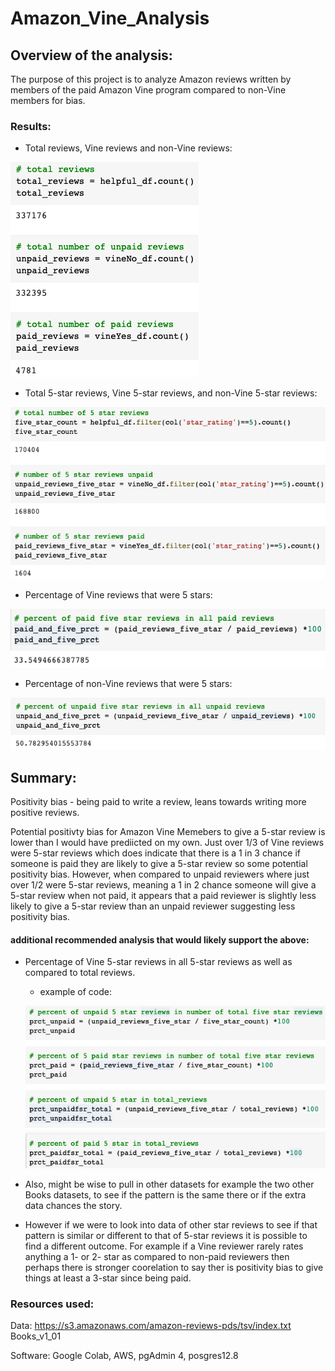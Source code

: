 # Amazon_Vine_Analysis

## Overview of the analysis: 
The purpose of this project is to analyze Amazon reviews written by members of the paid Amazon Vine program compared to non-Vine members for bias.

### Results: 
- Total reviews, Vine reviews and non-Vine reviews:

![image](https://github.com/trosie3/Amazon_Vine_Analysis/blob/main/Resources/totalreviews.png)
- Total 5-star reviews, Vine 5-star reviews, and non-Vine 5-star reviews:

![image](https://github.com/trosie3/Amazon_Vine_Analysis/blob/main/Resources/5starreviews.png)
- Percentage of Vine reviews that were 5 stars:

![image](https://github.com/trosie3/Amazon_Vine_Analysis/blob/main/Resources/paid5starpercent.png)
- Percentage of non-Vine reviews that were 5 stars:

![image](https://github.com/trosie3/Amazon_Vine_Analysis/blob/main/Resources/unpaid5starpercent.png)

## Summary: 
Positivity bias - being paid to write a review, leans towards writing more positive reviews.

Potential positivty bias for Amazon Vine Memebers to give a 5-star review is lower than I would have prediicted on my own. Just over 1/3 of Vine reviews were 5-star reviews which does indicate that there is a 1 in 3 chance if someone is paid they are likely to give a 5-star review so some potential positivity bias. However, when compared to unpaid reviewers where just over 1/2 were 5-star reviews, meaning a 1 in 2 chance someone will give a 5-star review when not paid, it appears that a paid reviewer is slightly less likely to give a 5-star review than an unpaid reviewer suggesting less positivity bias. 

#### additional recommended analysis that would likely support the above:
- Percentage of Vine 5-star reviews in all 5-star reviews as well as compared to total reviews. 
  - example of code:
  
  ![image](https://github.com/trosie3/Amazon_Vine_Analysis/blob/main/Resources/otheranalysis_codesample.png)
- Also, might be wise to pull in other datasets for example the two other Books datasets, to see if the pattern is the same there or if the extra data chances the story.
- However if we were to look into data of other star reviews to see if that pattern is similar or different to that of 5-star reviews it is possible to find a different outcome. For example if a Vine reviewer rarely rates anything a 1- or 2- star as compared to non-paid reviewers then perhaps there is stronger coorelation to say ther is positivity bias to give things at least a 3-star since being paid. 

### Resources used:
Data: https://s3.amazonaws.com/amazon-reviews-pds/tsv/index.txt Books_v1_01

Software: Google Colab, AWS, pgAdmin 4, posgres12.8
